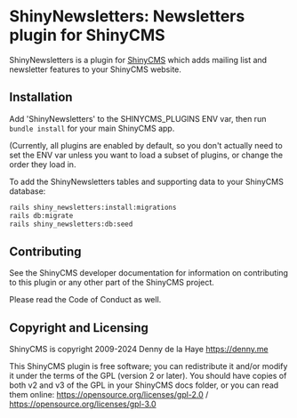 # ShinyNewsletters: Newsletters plugin for ShinyCMS

ShinyNewsletters is a plugin for [ShinyCMS](https://shinycms.org) which adds mailing list and newsletter features to your ShinyCMS website.


## Installation

Add 'ShinyNewsletters' to the SHINYCMS_PLUGINS ENV var, then run `bundle install` for your main ShinyCMS app.

(Currently, all plugins are enabled by default, so you don't actually need to set the ENV var unless you want to load a subset of plugins, or change the order they load in.

To add the ShinyNewsletters tables and supporting data to your
ShinyCMS database:
```bash
rails shiny_newsletters:install:migrations
rails db:migrate
rails shiny_newsletters:db:seed
```


## Contributing

See the ShinyCMS developer documentation for information on contributing to this plugin or any other part of the ShinyCMS project.

Please read the Code of Conduct as well.


## Copyright and Licensing

ShinyCMS is copyright 2009-2024 Denny de la Haye https://denny.me

This ShinyCMS plugin is free software; you can redistribute it and/or modify it under the terms of the GPL (version 2 or later). You should have copies of both v2 and v3 of the GPL in your ShinyCMS docs folder, or you can read them online: https://opensource.org/licenses/gpl-2.0 / https://opensource.org/licenses/gpl-3.0
